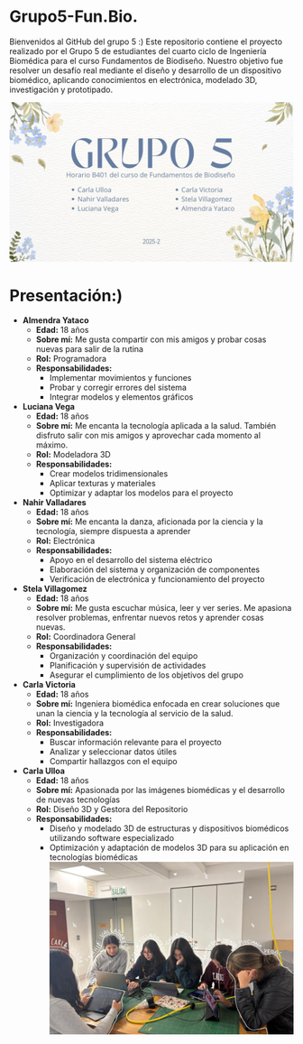 # Grupo5-Fun.Bio.
Bienvenidos al GitHub del grupo 5 :) Este repositorio contiene el proyecto realizado por el Grupo 5 de estudiantes del cuarto ciclo de Ingeniería Biomédica para el curso Fundamentos de Biodiseño.
Nuestro objetivo fue resolver un desafío real mediante el diseño y desarrollo de un dispositivo biomédico, aplicando conocimientos en electrónica, modelado 3D, investigación y prototipado.

![imagen de canva](Imagenes/foto_canva.jpg)
# Presentación:)
- **Almendra Yataco**
  - **Edad:** 18 años
  - **Sobre mí:** Me gusta compartir con mis amigos y probar cosas nuevas para salir de la rutina 
  - **Rol:** Programadora
  - **Responsabilidades:**
    - Implementar movimientos y funciones
    - Probar y corregir errores del sistema
    - Integrar modelos y elementos gráficos
- **Luciana Vega**
  - **Edad:** 18 años
  - **Sobre mí:** Me encanta la tecnología aplicada a la salud. También disfruto salir con mis amigos y aprovechar cada momento al máximo.
  - **Rol:** Modeladora 3D
  - **Responsabilidades:**
    - Crear modelos tridimensionales
    - Aplicar texturas y materiales
    - Optimizar y adaptar los modelos para el proyecto
- **Nahir Valladares**
  - **Edad:** 18 años
  - **Sobre mí:** Me encanta la danza, aficionada por la ciencia y la tecnología, siempre dispuesta a aprender
  - **Rol:** Electrónica
  - **Responsabilidades:**
    - Apoyo en el desarrollo del sistema eléctrico
    - Elaboración del sistema y organización de componentes 
    - Verificación de electrónica y funcionamiento del proyecto
- **Stela Villagomez**
  - **Edad:** 18 años
  - **Sobre mí:** Me gusta escuchar música, leer y ver series. Me apasiona resolver problemas, enfrentar nuevos retos y aprender cosas nuevas.
  - **Rol:** Coordinadora General
  - **Responsabilidades:**
    - Organización y coordinación del equipo
    - Planificación y supervisión de actividades
    - Asegurar el cumplimiento de los objetivos del grupo
- **Carla Victoria**
  - **Edad:** 18 años
  - **Sobre mí:** Ingeniera biomédica enfocada en crear soluciones que unan la ciencia y la tecnología al servicio de la salud.
  - **Rol:** Investigadora
  - **Responsabilidades:**
    - Buscar información relevante para el proyecto
    - Analizar y seleccionar datos útiles
    - Compartir hallazgos con el equipo
- **Carla Ulloa**
  - **Edad:** 18 años
  - **Sobre mí:** Apasionada por las imágenes biomédicas y el desarrollo de nuevas tecnologías
  - **Rol:** Diseño 3D y Gestora del Repositorio
  - **Responsabilidades:**
    - Diseño y modelado 3D de estructuras y dispositivos biomédicos utilizando software especializado
    - Optimización y adaptación de modelos 3D para su aplicación en tecnologías biomédicas
![imagen de WhatsApp](Imagenes/foto_grupal2.jpg)
